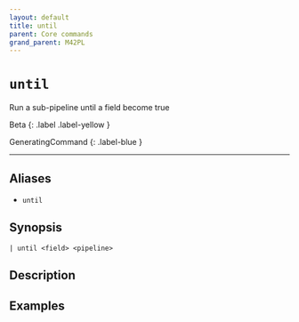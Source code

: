 ```yaml
---
layout: default
title: until
parent: Core commands
grand_parent: M42PL
---
```


# `until`

Run a sub-pipeline until a field become true

Beta
{: .label .label-yellow }

GeneratingCommand
{: .label-blue }

---


## Aliases

* `until`

## Synopsis

```shell
| until <field> <pipeline>
```

## Description

## Examples

